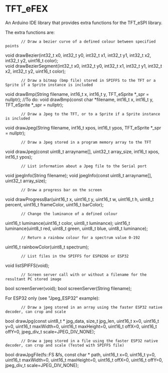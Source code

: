 # TFT_eFEX

An Arduino IDE library that provides extra functions for the TFT_eSPI library.

The extra functions are:

           // Draw a bezier curve of a defined colour between specified points
  void     drawBezier(int32_t x0, int32_t y0, int32_t x1, int32_t y1, int32_t x2, int32_t y2, uint16_t color);  
  void     drawBezierSegment(int32_t x0, int32_t y0, int32_t x1, int32_t y1, int32_t x2, int32_t y2, uint16_t color);

           // Draw a bitmap (bmp file) stored in SPIFFS to the TFT or a Sprite if a Sprite instance is included
  void     drawBmp(String filename, int16_t x, int16_t y, TFT_eSprite *_spr = nullptr);
//To do:  void     drawBmp(const char *filename, int16_t x, int16_t y, TFT_eSprite *_spr = nullptr);

           // Draw a Jpeg to the TFT, or to a Sprite if a Sprite instance is included
  void     drawJpeg(String filename, int16_t xpos, int16_t ypos, TFT_eSprite *_spr = nullptr);

           // Draw a Jpeg stored in a program memory array to the TFT
  void     drawJpeg(const uint8_t arrayname[], uint32_t array_size, int16_t xpos, int16_t ypos);

           // List information about a Jpeg file to the Serial port
  void     jpegInfo(String filename);
  void     jpegInfo(const uint8_t arrayname[], uint32_t array_size);

           // Draw a progress bar on the screen
  void     drawProgressBar(uint16_t x, uint16_t y, uint16_t w, uint16_t h, uint8_t percent, uint16_t frameColor, uint16_t barColor);

           // Change the luminance of a defined colour
  uint16_t luminance(uint16_t color, uint8_t luminance);
  uint16_t luminance(uint8_t red, uint8_t green, uint8_t blue, uint8_t luminance);

           // Return a rainbow colour for a spectrum value 0-192
  uint16_t rainbowColor(uint8_t spectrum);

           // List files in the SPIFFS for ESP8266 or ESP32
  void     listSPIFFS(void);

           // Screen server call with or without a filename for the resultant PC stored image
  bool     screenServer(void);
  bool     screenServer(String filename);

For ESP32 only (see "Jpeg_ESP32" example):

           // Draw a jpeg stored in an array using the faster ESP32 native decoder, can crop and scale
  bool     drawJpg(const uint8_t * jpg_data, size_t jpg_len, uint16_t x=0, uint16_t y=0, uint16_t maxWidth=0, uint16_t maxHeight=0, uint16_t offX=0, uint16_t offY=0, jpeg_div_t scale=JPEG_DIV_NONE);

           // Draw a jpeg stored in a file using the faster ESP32 native decoder, can crop and scale (Tested with SPIFFS file)
  bool     drawJpgFile(fs::FS &fs, const char * path, uint16_t x=0, uint16_t y=0, uint16_t maxWidth=0, uint16_t maxHeight=0, uint16_t offX=0, uint16_t offY=0, jpeg_div_t scale=JPEG_DIV_NONE);
